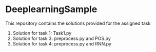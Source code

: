 # DeeplearningSample

This repository contains the solutions provided for the assigned task

1. Solution for task 1: Task1.py 
2. Solution for task 3: preprocess.py and POS.py 
3. Solution for task 4: preprocess.py and RNN.py
